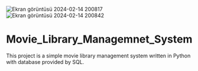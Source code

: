 ![Ekran görüntüsü 2024-02-14 200817](https://github.com/Melisa-Karatas/Movie_Library_Managemnet_System/assets/145010761/6177cbfe-cfb3-4e9b-aa5b-0600f396058e)
![Ekran görüntüsü 2024-02-14 200842](https://github.com/Melisa-Karatas/Movie_Library_Managemnet_System/assets/145010761/f3b53236-53ce-4513-be97-c79a763f9a42)
# Movie_Library_Managemnet_System
This project is a simple movie library management system written in Python with database provided by SQL.
